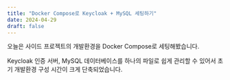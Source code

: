 ```yaml
---
title: "Docker Compose로 Keycloak + MySQL 세팅하기"
date: 2024-04-29
draft: false
---
```


오늘은 사이드 프로젝트의 개발환경을 Docker Compose로 세팅해봤습니다.

Keycloak 인증 서버, MySQL 데이터베이스를 하나의 파일로 쉽게 관리할 수 있어서
초기 개발환경 구성 시간이 크게 단축되었습니다.

